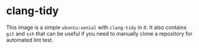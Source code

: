 # clang-tidy
This image is a simple `ubuntu:xenial` with `clang-tidy` in it.
It also contains `git` and `ssh` that can be useful if you need to manually
clone a repository for automated lint test.

